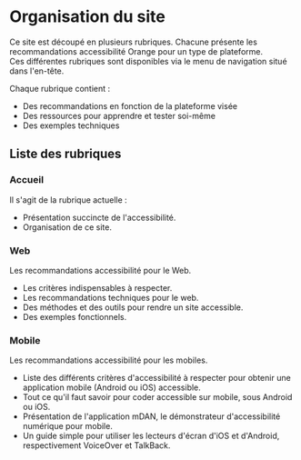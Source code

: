 # Organisation du site
<script>$(document).ready(function () {
    setBreadcrumb([{"label":"Organisation du site"}]);
});</script>

Ce site est découpé en plusieurs rubriques. Chacune présente les recommandations accessibilité Orange pour un type de plateforme.  
Ces différentes rubriques sont disponibles via le menu de navigation situé dans l'en-tête.

Chaque rubrique contient :
- Des recommandations en fonction de la plateforme visée
- Des ressources pour apprendre et tester soi-même
- Des exemples techniques

## Liste des rubriques
### Accueil
Il s'agit de la rubrique actuelle :
- Présentation succincte de l'accessibilité.
- Organisation de ce site.

### Web
Les recommandations accessibilité pour le Web.
- Les critères indispensables à respecter.
- Les recommandations techniques pour le web.
- Des méthodes et des outils pour rendre un site accessible.
- Des exemples fonctionnels.

### Mobile

Les recommandations accessibilité pour les mobiles.
- Liste des différents critères d'accessibilité à respecter pour obtenir une application mobile (Android ou iOS) accessible. 
- Tout ce qu'il faut savoir pour coder accessible sur mobile, sous Android ou iOS.
- Présentation de l'application mDAN, le démonstrateur d'accessibilité numérique pour mobile.
- Un guide simple pour utiliser les lecteurs d'écran d'iOS et d'Android, respectivement VoiceOver et TalkBack.

<!--  This file is part of a11y-guidelines | Our vision of mobile & web accessibility guidelines and best practices, with valid/invalid examples.
 Copyright (C) 2016  Orange SA
 See the Creative Commons Legal Code Attribution-ShareAlike 3.0 Unported License for more details (LICENSE file). -->